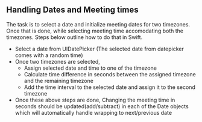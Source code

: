 
## Handling Dates and Meeting times

The task is to select a date and initialize meeting dates for two timezones. Once that is done,
while selecting meeting time accomodating both the timezones. Steps below outline how to do that in Swift.

* Select a date from UIDatePicker (The selected date from datepicker comes with a random time)
* Once two timezones are selected, 
    * Assign selected date and time to one of the timezone
    * Calculate time difference in seconds between the assigned timezone and the remaining timezone
    * Add the time interval to the selected date and assign it to the second timezone
* Once these above steps are done, Changing the meeting time in seconds should be updated(add/subtract) in each of the Date objects which will automatically handle wrapping to next/previous date